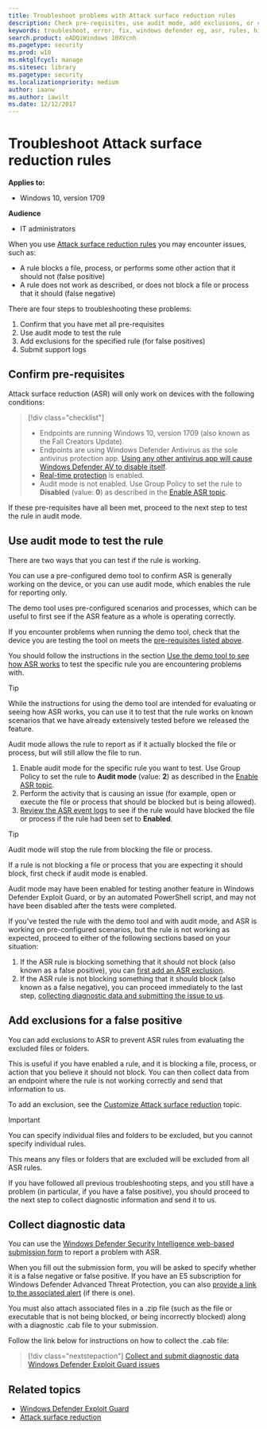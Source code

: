 ```yaml
---
title: Troubleshoot problems with Attack surface reduction rules
description: Check pre-requisites, use audit mode, add exclusions, or collect diagnostic data to help troubleshoot issues
keywords: troubleshoot, error, fix, windows defender eg, asr, rules, hips, troubleshoot, audit, exclusion, false positive, broken, blocking
search.product: eADQiWindows 10XVcnh
ms.pagetype: security
ms.prod: w10
ms.mktglfcycl: manage
ms.sitesec: library
ms.pagetype: security
ms.localizationpriority: medium
author: iaanw
ms.author: iawilt
ms.date: 12/12/2017
---
```


# Troubleshoot Attack surface reduction rules

**Applies to:**

- Windows 10, version 1709

**Audience**

- IT administrators

When you use [Attack surface reduction rules](attack-surface-reduction-exploit-guard.md) you may encounter issues, such as:

- A rule blocks a file, process, or performs some other action that it should not (false positive)
- A rule does not work as described, or does not block a file or process that it should (false negative)



There are four steps to troubleshooting these problems:

1. Confirm that you have met all pre-requisites
2. Use audit mode to test the rule
3. Add exclusions for the specified rule (for false positives)
3. Submit support logs



## Confirm pre-requisites

Attack surface reduction (ASR) will only work on devices with the following conditions:

>[!div class="checklist"]
> - Endpoints are running Windows 10, version 1709 (also known as the Fall Creators Update).
> - Endpoints are using Windows Defender Antivirus as the sole antivirus protection app. [Using any other antivirus app will cause Windows Defender AV to disable itself](../windows-defender-antivirus/windows-defender-antivirus-compatibility.md).
> - [Real-time protection](../windows-defender-antivirus/configure-real-time-protection-windows-defender-antivirus.md) is enabled.
> - Audit mode is not enabled. Use Group Policy to set the rule to **Disabled** (value: **0**) as described in the [Enable ASR topic](enable-attack-surface-reduction.md#use-group-policy-to-enable-or-audit-attack-surface-reduction-rules).


If these pre-requisites have all been met, proceed to the next step to test the rule in audit mode.

## Use audit mode to test the rule

There are two ways that you can test if the rule is working. 

You can use a pre-configured demo tool to confirm ASR is generally working on the device, or you can use audit mode, which enables the rule for reporting only. 

The demo tool uses pre-configured scenarios and processes, which can be useful to first see if the ASR feature as a whole is operating correctly.

If you encounter problems when running the demo tool, check that the device you are testing the tool on meets the [pre-requisites listed above](#confirm-pre-requisites).

You should follow the instructions in the section [Use the demo tool to see how ASR works](evaluate-attack-surface-reduction.md#use-the-demo-tool-to-see-how-attack-surface-reduction-works) to test the specific rule you are encountering problems with.

>[!TIP]
>While the instructions for using the demo tool are intended for evaluating or seeing how ASR works, you can use it to test that the rule works on known scenarios that we have already extensively tested before we released the feature. 

Audit mode allows the rule to report as if it actually blocked the file or process, but will still allow the file to run.

1. Enable audit mode for the specific rule you want to test. Use Group Policy to set the rule to **Audit mode** (value: **2**) as described in the [Enable ASR topic](enable-attack-surface-reduction.md#use-group-policy-to-enable-or-audit-attack-surface-reduction-rules).
2. Perform the activity that is causing an issue (for example, open or execute the file or process that should be blocked but is being allowed).
3. [Review the ASR event logs](attack-surface-reduction-exploit-guard.md#review-attack-surface-reduction-events-in-windows-event-viewer) to see if the rule would have blocked the file or process if the rule had been set to **Enabled**.


>[!TIP] 
>Audit mode will stop the rule from blocking the file or process. 
>
>If a rule is not blocking a file or process that you are expecting it should block, first check if audit mode is enabled. 
>
>Audit mode may have been enabled for testing another feature in Windows Defender Exploit Guard, or by an automated PowerShell script, and may not have been disabled after the tests were completed.


If you've tested the rule with the demo tool and with audit mode, and ASR is working on pre-configured scenarios, but the rule is not working as expected, proceed to either of the following sections based on your situation:

1. If the ASR rule is blocking something that it should not block (also known as a false positive), you can [first add an ASR exclusion](#add-exclusions-for-a-false-positive).
2. If the ASR rule is not blocking something that it should block (also known as a false negative), you can proceed immediately to the last step, [collecting diagnostic data and submitting the issue to us](#collect-diagnostic-data).

## Add exclusions for a false positive

You can add exclusions to ASR to prevent ASR rules from evaluating the excluded files or folders.

This is useful if you have enabled a rule, and it is blocking a file, process, or action that you believe it should not block. You can then collect data from an endpoint where the rule is not working correctly and send that information to us.

To add an exclusion, see the [Customize Attack surface reduction](customize-attack-surface-reduction.md) topic.

>[!IMPORTANT]
>You can specify individual files and folders to be excluded, but you cannot specify individual rules.
>
>This means any files or folders that are excluded will be excluded from all ASR rules.


If you have followed all previous troubleshooting steps, and you still have a problem (in particular, if you have a false positive), you should proceed to the next step to collect diagnostic information and send it to us.

## Collect diagnostic data

You can use the [Windows Defender Security Intelligence web-based submission form](https://www.microsoft.com/en-us/wdsi/filesubmission) to report a problem with ASR.

When you fill out the submission form, you will be asked to specify whether it is a false negative or false positive. If you have an E5 subscription for Windows Defender Advanced Threat Protection, you can also [provide a link to the associated alert](../windows-defender-atp/alerts-queue-windows-defender-advanced-threat-protection.md) (if there is one).

You must also attach associated files in a .zip file (such as the file or executable that is not being blocked, or being incorrectly blocked) along with a diagnostic .cab file to your submission. 

Follow the link below for instructions on how to collect the .cab file:

> [!div class="nextstepaction"]
> [Collect and submit diagnostic data Windows Defender Exploit Guard issues](collect-cab-files-exploit-guard-submission.md)






## Related topics

- [Windows Defender Exploit Guard](windows-defender-exploit-guard.md)
- [Attack surface reduction](attack-surface-reduction-exploit-guard.md)
